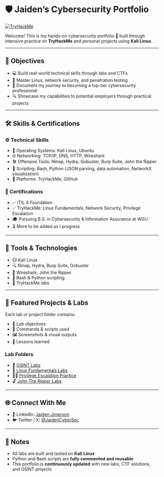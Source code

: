 # 🛡️ Jaiden’s Cybersecurity Portfolio  
[![TryHackMe](https://tryhackme-badges.s3.amazonaws.com/Jaiden.Jimerson.png)](https://tryhackme.com/p/Jaiden.Jimerson)

Welcome! This is my hands-on cybersecurity portfolio 🧠 built through intensive practice on **TryHackMe** and personal projects using **Kali Linux**.

---

## 🎯 Objectives
- 💻 Build real-world technical skills through labs and CTFs  
- 🧠 Master Linux, network security, and penetration testing  
- 📘 Document my journey to becoming a top-tier cybersecurity professional  
- 🔍 Showcase my capabilities to potential employers through practical projects  

---

## 🛠️ Skills & Certifications  

### ⚙️ Technical Skills  
- 🐧 Operating Systems: Kali Linux, Ubuntu  
- 🌐 Networking: TCP/IP, DNS, HTTP, Wireshark  
- 🛠️ Offensive Tools: Nmap, Hydra, Gobuster, Burp Suite, John the Ripper  
- 📜 Scripting: Bash, Python (JSON parsing, data automation, NetworkX visualization)  
- 🧩 Platforms: TryHackMe, GitHub  

### 🧾 Certifications  
- ✅ ITIL 4 Foundation  
- ✅ TryHackMe: Linux Fundamentals, Network Security, Privilege Escalation  
- 🎓 Pursuing B.S. in Cybersecurity & Information Assurance at WGU  
- ⏳ More to be added as I progress

---

## 🧰 Tools & Technologies  
- 🐱 Kali Linux  
- 🔍 Nmap, Hydra, Burp Suite, Gobuster  
- 📡 Wireshark, John the Ripper  
- 💬 Bash & Python scripting  
- 🧩 TryHackMe labs  

---

## 🚀 Featured Projects & Labs  
Each lab or project folder contains:  
- 🎯 Lab objectives  
- 🔧 Commands & scripts used  
- 🖼️ Screenshots & visual outputs  
- 🧠 Lessons learned  

### Lab Folders
- 📁 [OSINT Labs](./TheHarvester-Labs)  
- 📁 [Linux Fundamentals Labs](./Linux-Fundamentals)  
- 🧗‍♂️ [Privilege Escalation Practice](./Privilege-Escalation)  
- 🔓 [John The Ripper Labs](./JohnTheRipper-Labs)  

---

## 🌐 Connect With Me
- 👔 LinkedIn: [Jaiden Jimerson](https://www.linkedin.com/in/jaiden-jimerson-319995140)  
- 🐦 Twitter / X: [@JaidenCyberSec](https://x.com/JaidenCyberSec)  

---

## 📌 Notes
- All labs are built and tested on **Kali Linux**  
- Python and Bash scripts are **fully commented and reusable**  
- This portfolio is **continuously updated** with new labs, CTF solutions, and OSINT projects


